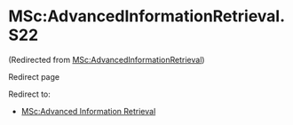 






MSc:AdvancedInformationRetrieval.S22
====================================



(Redirected from [MSc:AdvancedInformationRetrieval](/index.php?title=MSc:AdvancedInformationRetrieval&redirect=no "MSc:AdvancedInformationRetrieval"))  

Redirect page


Redirect to:

* [MSc:Advanced Information Retrieval](/index.php?title=MSc:Advanced_Information_Retrieval&redirect=no "MSc:Advanced Information Retrieval")









